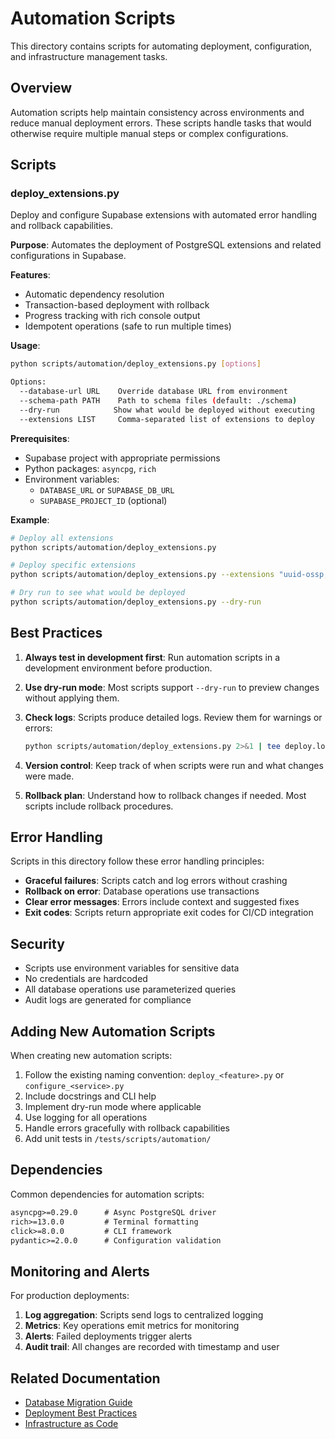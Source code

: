 # Automation Scripts

This directory contains scripts for automating deployment, configuration, and infrastructure management tasks.

## Overview

Automation scripts help maintain consistency across environments and reduce manual deployment errors. These scripts handle tasks that would otherwise require multiple manual steps or complex configurations.

## Scripts

### deploy_extensions.py

Deploy and configure Supabase extensions with automated error handling and rollback capabilities.

**Purpose**: Automates the deployment of PostgreSQL extensions and related configurations in Supabase.

**Features**:

- Automatic dependency resolution
- Transaction-based deployment with rollback
- Progress tracking with rich console output
- Idempotent operations (safe to run multiple times)

**Usage**:

```bash
python scripts/automation/deploy_extensions.py [options]

Options:
  --database-url URL    Override database URL from environment
  --schema-path PATH    Path to schema files (default: ./schema)
  --dry-run            Show what would be deployed without executing
  --extensions LIST     Comma-separated list of extensions to deploy
```

**Prerequisites**:

- Supabase project with appropriate permissions
- Python packages: `asyncpg`, `rich`
- Environment variables:
  - `DATABASE_URL` or `SUPABASE_DB_URL`
  - `SUPABASE_PROJECT_ID` (optional)

**Example**:

```bash
# Deploy all extensions
python scripts/automation/deploy_extensions.py

# Deploy specific extensions
python scripts/automation/deploy_extensions.py --extensions "uuid-ossp,pgcrypto,pg_trgm"

# Dry run to see what would be deployed
python scripts/automation/deploy_extensions.py --dry-run
```

## Best Practices

1. **Always test in development first**: Run automation scripts in a development environment before production.

2. **Use dry-run mode**: Most scripts support `--dry-run` to preview changes without applying them.

3. **Check logs**: Scripts produce detailed logs. Review them for warnings or errors:

   ```bash
   python scripts/automation/deploy_extensions.py 2>&1 | tee deploy.log
   ```

4. **Version control**: Keep track of when scripts were run and what changes were made.

5. **Rollback plan**: Understand how to rollback changes if needed. Most scripts include rollback procedures.

## Error Handling

Scripts in this directory follow these error handling principles:

- **Graceful failures**: Scripts catch and log errors without crashing
- **Rollback on error**: Database operations use transactions
- **Clear error messages**: Errors include context and suggested fixes
- **Exit codes**: Scripts return appropriate exit codes for CI/CD integration

## Security

- Scripts use environment variables for sensitive data
- No credentials are hardcoded
- All database operations use parameterized queries
- Audit logs are generated for compliance

## Adding New Automation Scripts

When creating new automation scripts:

1. Follow the existing naming convention: `deploy_<feature>.py` or `configure_<service>.py`
2. Include docstrings and CLI help
3. Implement dry-run mode where applicable
4. Use logging for all operations
5. Handle errors gracefully with rollback capabilities
6. Add unit tests in `/tests/scripts/automation/`

## Dependencies

Common dependencies for automation scripts:

```txt
asyncpg>=0.29.0      # Async PostgreSQL driver
rich>=13.0.0         # Terminal formatting
click>=8.0.0         # CLI framework
pydantic>=2.0.0      # Configuration validation
```

## Monitoring and Alerts

For production deployments:

1. **Log aggregation**: Scripts send logs to centralized logging
2. **Metrics**: Key operations emit metrics for monitoring
3. **Alerts**: Failed deployments trigger alerts
4. **Audit trail**: All changes are recorded with timestamp and user

## Related Documentation

- [Database Migration Guide](../database/README.md)
- [Deployment Best Practices](../../docs/deployment/best-practices.md)
- [Infrastructure as Code](../../docs/infrastructure/README.md)
